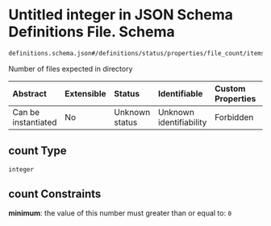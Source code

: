 # Untitled integer in JSON Schema Definitions File.  Schema

```txt
definitions.schema.json#/definitions/status/properties/file_count/items/properties/count
```

Number of files expected in directory

| Abstract            | Extensible | Status         | Identifiable            | Custom Properties | Additional Properties | Access Restrictions | Defined In                                                                         |
| :------------------ | :--------- | :------------- | :---------------------- | :---------------- | :-------------------- | :------------------ | :--------------------------------------------------------------------------------- |
| Can be instantiated | No         | Unknown status | Unknown identifiability | Forbidden         | Allowed               | none                | [definitions.schema.json\*](../out/definitions.schema.json "open original schema") |

## count Type

`integer`

## count Constraints

**minimum**: the value of this number must greater than or equal to: `0`
